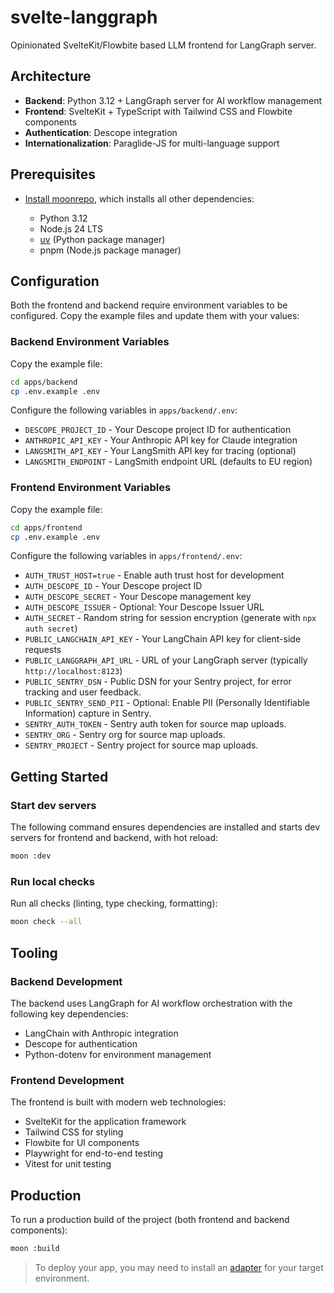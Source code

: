 # svelte-langgraph

Opinionated SvelteKit/Flowbite based LLM frontend for LangGraph server.

## Architecture

- **Backend**: Python 3.12 + LangGraph server for AI workflow management
- **Frontend**: SvelteKit + TypeScript with Tailwind CSS and Flowbite components
- **Authentication**: Descope integration
- **Internationalization**: Paraglide-JS for multi-language support

## Prerequisites

- [Install moonrepo](https://moonrepo.dev/docs/install), which installs all other dependencies:

	* Python 3.12
	* Node.js 24 LTS
	* [uv](https://docs.astral.sh/uv/) (Python package manager)
	* pnpm (Node.js package manager)

## Configuration

Both the frontend and backend require environment variables to be configured. Copy the example files and update them with your values:

### Backend Environment Variables

Copy the example file:
```bash
cd apps/backend
cp .env.example .env
```

Configure the following variables in `apps/backend/.env`:

- `DESCOPE_PROJECT_ID` - Your Descope project ID for authentication
- `ANTHROPIC_API_KEY` - Your Anthropic API key for Claude integration
- `LANGSMITH_API_KEY` - Your LangSmith API key for tracing (optional)
- `LANGSMITH_ENDPOINT` - LangSmith endpoint URL (defaults to EU region)

### Frontend Environment Variables

Copy the example file:
```bash
cd apps/frontend
cp .env.example .env
```

Configure the following variables in `apps/frontend/.env`:

- `AUTH_TRUST_HOST=true` - Enable auth trust host for development
- `AUTH_DESCOPE_ID` - Your Descope project ID
- `AUTH_DESCOPE_SECRET` - Your Descope management key
- `AUTH_DESCOPE_ISSUER` - Optional: Your Descope Issuer URL
- `AUTH_SECRET` - Random string for session encryption (generate with `npx auth secret`)
- `PUBLIC_LANGCHAIN_API_KEY` - Your LangChain API key for client-side requests
- `PUBLIC_LANGGRAPH_API_URL` - URL of your LangGraph server (typically `http://localhost:8123`)
- `PUBLIC_SENTRY_DSN` - Public DSN for your Sentry project, for error tracking and user feedback.
- `PUBLIC_SENTRY_SEND_PII` - Optional: Enable PII (Personally Identifiable Information) capture in Sentry.
- `SENTRY_AUTH_TOKEN` - Sentry auth token for source map uploads.
- `SENTRY_ORG` - Sentry org for source map uploads.
- `SENTRY_PROJECT` - Sentry project for source map uploads.

## Getting Started

### Start dev servers

The following command ensures dependencies are installed and starts dev servers for frontend and backend, with hot reload:

```bash
moon :dev
```

### Run local checks

Run all checks (linting, type checking, formatting):

```bash
moon check --all
```

## Tooling

### Backend Development

The backend uses LangGraph for AI workflow orchestration with the following key dependencies:
- LangChain with Anthropic integration
- Descope for authentication
- Python-dotenv for environment management

### Frontend Development

The frontend is built with modern web technologies:
- SvelteKit for the application framework
- Tailwind CSS for styling
- Flowbite for UI components
- Playwright for end-to-end testing
- Vitest for unit testing

## Production

To run a production build of the project (both frontend and backend components):

```bash
moon :build
```

> To deploy your app, you may need to install an [adapter](https://svelte.dev/docs/kit/adapters) for your target environment.

